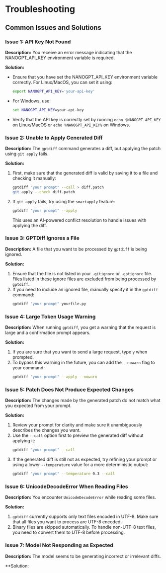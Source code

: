 # Troubleshooting

## Common Issues and Solutions

### Issue 1: API Key Not Found
**Description:**
You receive an error message indicating that the NANOGPT_API_KEY environment variable is required.

**Solution:**
- Ensure that you have set the NANOGPT_API_KEY environment variable correctly. For Linux/MacOS, you can set it using:
    ```bash
    export NANOGPT_API_KEY='your-api-key'
    ```
- For Windows, use:
    ```cmd
    set NANOGPT_API_KEY=your-api-key
    ```
- Verify that the API key is correctly set by running `echo $NANOGPT_API_KEY` on Linux/MacOS or `echo %NANOGPT_API_KEY%` on Windows.

### Issue 2: Unable to Apply Generated Diff
**Description:**
The `gptdiff` command generates a diff, but applying the patch using `git apply` fails.

**Solution:**
1. First, make sure that the generated diff is valid by saving it to a file and checking it manually:
    ```bash
    gptdiff "your prompt" --call > diff.patch
    git apply --check diff.patch
    ```
2. If `git apply` fails, try using the `smartapply` feature:
    ```bash
    gptdiff "your prompt" --apply
    ```
    This uses an AI-powered conflict resolution to handle issues with applying the diff.

### Issue 3: GPTDiff Ignores a File
**Description:**
A file that you want to be processed by `gptdiff` is being ignored.

**Solution:**
1. Ensure that the file is not listed in your `.gitignore` or `.gptignore` file. Files listed in these ignore files are excluded from being processed by `gptdiff`.
2. If you need to include an ignored file, manually specify it in the `gptdiff` command:
    ```bash
    gptdiff "your prompt" yourfile.py
    ```

### Issue 4: Large Token Usage Warning
**Description:**
When running `gptdiff`, you get a warning that the request is large and a confirmation prompt appears.

**Solution:**
1. If you are sure that you want to send a large request, type `y` when prompted.
2. To bypass this warning in the future, you can add the `--nowarn` flag to your command:
    ```bash
    gptdiff "your prompt" --apply --nowarn
    ```

### Issue 5: Patch Does Not Produce Expected Changes
**Description:**
The changes made by the generated patch do not match what you expected from your prompt.

**Solution:**
1. Review your prompt for clarity and make sure it unambiguously describes the changes you want.
2. Use the `--call` option first to preview the generated diff without applying it:
    ```bash
    gptdiff "your prompt" --call
    ```
3. If the generated diff is still not as expected, try refining your prompt or using a lower `--temperature` value for a more deterministic output:
    ```bash
    gptdiff "your prompt" --temperature 0.3 --call
    ```

### Issue 6: UnicodeDecodeError When Reading Files
**Description:**
You encounter `UnicodeDecodeError` while reading some files.

**Solution:**
1. `gptdiff` currently supports only text files encoded in UTF-8. Make sure that all files you want to process are UTF-8 encoded.
2. Binary files are skipped automatically. To handle non-UTF-8 text files, you need to convert them to UTF-8 before processing.

### Issue 7: Model Not Responding as Expected
**Description:**
The model seems to be generating incorrect or irrelevant diffs.

**Solution:
